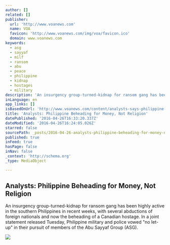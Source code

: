 ```yaml
---
author: []
related: []
publisher:
  url: 'http://www.voanews.com'
  name: VOA
  favicon: 'http://www.voanews.com/img/voa/favicon.ico'
  domain: www.voanews.com
keywords:
  - asg
  - sayyaf
  - milf
  - ransom
  - abu
  - peace
  - philippine
  - kidnap
  - hostages
  - military
description: 'An insurgency group-turned-kidnap for ransom gang has been highly active in the southern Philippines in recent weeks, with several abductions of foreign nationals and now the beheading of a Canadian hostage. In a joint statement released Tuesday, Philippine military and police vowed "no let-up" in their pursuit of members of the Abu Sayyaf Group (ASG).'
inLanguage: en
app_links: []
isBasedOnUrl: 'http://www.voanews.com/content/analysts-says-philippine-beheading-for-money-not-religion/3303016.html'
title: 'Analysts: Philippine Beheading for Money, Not Religion'
datePublished: '2016-04-26T16:33:20.337Z'
dateModified: '2016-04-26T16:24:05.026Z'
starred: false
sourcePath: _posts/2016-04-26-analysts-philippine-beheading-for-money-not-religion.md
published: true
inFeed: true
hasPage: false
inNav: false
_context: 'http://schema.org'
_type: MediaObject

---
```

<article style=""><h1>Analysts: Philippine Beheading for Money, Not Religion</h1><p>An insurgency group-turned-kidnap for ransom gang has been highly active in the southern Philippines in recent weeks, with several abductions of foreign nationals and now the beheading of a Canadian hostage. In a joint statement released Tuesday, Philippine military and police vowed "no let-up" in their pursuit of members of the Abu Sayyaf Group (ASG).</p><img src="http://gdb.voanews.com/19FDAFFE-DBCA-4EAF-85BD-531B110D44C9_mw1024_mh1024_s.jpg" /></article>